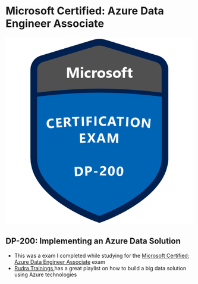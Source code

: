 # Microsoft Certified: Azure Data Engineer Associate

<p align="center">
  <img src="src/dp-200.png"/>
</p>

## DP-200: Implementing an Azure Data Solution
- This was a exam I completed while studying for the [Microsoft Certified: Azure Data Engineer Associate](https://docs.microsoft.com/en-us/learn/certifications/azure-data-engineer) exam
- [Rudra Trainings ](https://www.youtube.com/playlist?list=PLiduTVoXzeTAkbUlfiE7UIL9LE8Bo4_jm) has a great playlist on how to build a big data solution using Azure technologies